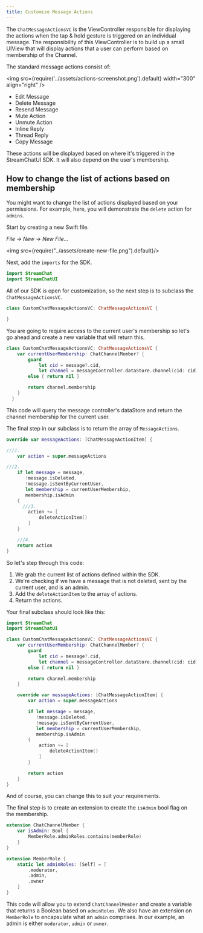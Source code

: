 ```yaml
---
title: Customize Message Actions
---
```


The `ChatMessageActionsVC` is the ViewController responsible for displaying the actions when the tap & hold gesture is triggered on an individual message. The responsibility of this ViewController is to build up a small UIView that will display actions that a user can perform based on membership of the Channel.

The standard message actions consist of:

<img
  src={require('../assets/actions-screenshot.png').default}
  width="300"
  align="right"
/>

- Edit Message
- Delete Message
- Resend Message
- Mute Action
- Unmute Action
- Inline Reply
- Thread Reply
- Copy Message

These actions will be displayed based on where it's triggered in the StreamChatUI SDK. It will also depend on the user's membership.

## How to change the list of actions based on membership

You might want to change the list of actions displayed based on your permissions. For example, here, you will demonstrate the `delete` action for `admins`.

Start by creating a new Swift file.

*File -> New -> New File...*

<img src={require("../assets/create-new-file.png").default}/>

Next, add the `imports` for the SDK.

```swift
import StreamChat
import StreamChatUI
```

All of our SDK is open for customization, so the next step is to subclass the `ChatMessageActionsVC`.

```swift
class CustomChatMessageActionsVC: ChatMessageActionsVC {

}
```

You are going to require access to the current user's membership so let's go ahead and create a new variable that will return this.

```swift
class CustomChatMessageActionsVC: ChatMessageActionsVC {
    var currentUserMembership: ChatChannelMember? {
        guard
            let cid = message?.cid,
            let channel = messageController.dataStore.channel(cid: cid)
        else { return nil }

        return channel.membership
    }
  }
```

This code will query the message controller's dataStore and return the channel membership for the current user.

The final step in our subclass is to return the array of `MessageActions`.

```swift
override var messageActions: [ChatMessageActionItem] {

///1.
    var action = super.messageActions

///2.
    if let message = message,
       !message.isDeleted,
       !message.isSentByCurrentUser,
       let membership = currentUserMembership,
       membership.isAdmin
    {
      ///3.
        action += [
            deleteActionItem()
        ]
    }

    ///4.
    return action
}
```

So let's step through this code:

1. We grab the current list of actions defined within the SDK.
2. We're checking if we have a message that is not deleted, sent by the current user, and is an admin.
3. Add the `deleteActionItem` to the array of actions.
4. Return the actions.

Your final subclass should look like this:

```swift
import StreamChat
import StreamChatUI

class CustomChatMessageActionsVC: ChatMessageActionsVC {
    var currentUserMembership: ChatChannelMember? {
        guard
            let cid = message?.cid,
            let channel = messageController.dataStore.channel(cid: cid)
        else { return nil }

        return channel.membership
    }

    override var messageActions: [ChatMessageActionItem] {
        var action = super.messageActions

        if let message = message,
           !message.isDeleted,
           !message.isSentByCurrentUser,
           let membership = currentUserMembership,
           membership.isAdmin
        {
            action += [
                deleteActionItem()
            ]
        }

        return action
    }
}
```

And of course, you can change this to suit your requirements.

The final step is to create an extension to create the `isAdmin` bool flag on the membership.

```swift
extension ChatChannelMember {
    var isAdmin: Bool {
        MemberRole.adminRoles.contains(memberRole)
    }
}

extension MemberRole {
    static let adminRoles: [Self] = [
        .moderator,
        .admin,
        .owner
    ]
}
```

This code will allow you to extend `ChatChannelMember` and create a variable that returns a Boolean based on `adminRoles`. We also have an extension on `MemberRole` to encapsulate what an `admin` comprises. In our example, an admin is either `moderator`, `admin` or `owner`.
